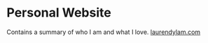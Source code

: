 # Personal Website

Contains a summary of who I am and what I love. [laurendylam.com](http://laurendylam.com/)
